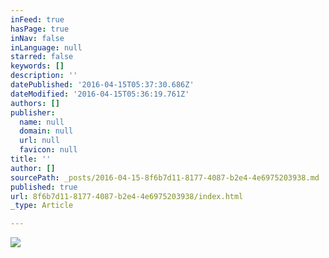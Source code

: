 ```yaml
---
inFeed: true
hasPage: true
inNav: false
inLanguage: null
starred: false
keywords: []
description: ''
datePublished: '2016-04-15T05:37:30.686Z'
dateModified: '2016-04-15T05:36:19.761Z'
authors: []
publisher:
  name: null
  domain: null
  url: null
  favicon: null
title: ''
author: []
sourcePath: _posts/2016-04-15-8f6b7d11-8177-4087-b2e4-4e6975203938.md
published: true
url: 8f6b7d11-8177-4087-b2e4-4e6975203938/index.html
_type: Article

---
```

![](https://the-grid-user-content.s3-us-west-2.amazonaws.com/96a570c6-b570-4afc-b5ad-8ca8daab4669.jpg)